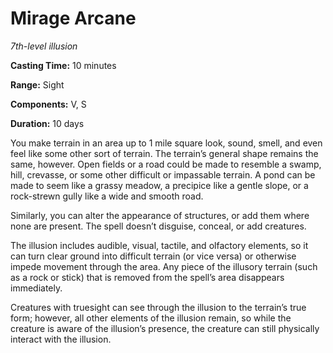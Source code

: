 <title>Mirage Arcane</title>

# Mirage Arcane

_7th-level illusion_

**Casting Time:** 10 minutes

**Range:** Sight

**Components:** V, S

**Duration:** 10 days

You make terrain in an area up to 1 mile
square look, sound, smell, and even feel like
some other sort of terrain. The terrain’s
general shape remains the same, however. Open
fields or a road could be made to resemble a
swamp, hill, crevasse, or some other
difficult or impassable terrain. A pond can
be made to seem like a grassy meadow, a
precipice like a gentle slope, or a
rock-strewn gully like a wide and smooth
road.

Similarly, you can alter the appearance of
structures, or add them where none are
present. The spell doesn’t disguise, conceal,
or add creatures.

The illusion includes audible, visual,
tactile, and olfactory elements, so it can
turn clear ground into difficult terrain (or
vice versa) or otherwise impede movement
through the area. Any piece of the illusory
terrain (such as a rock or stick) that is
removed from the spell’s area disappears
immediately.

Creatures with truesight can see through the
illusion to the terrain’s true form; however,
all other elements of the illusion remain, so
while the creature is aware of the illusion’s
presence, the creature can still physically
interact with the illusion.



